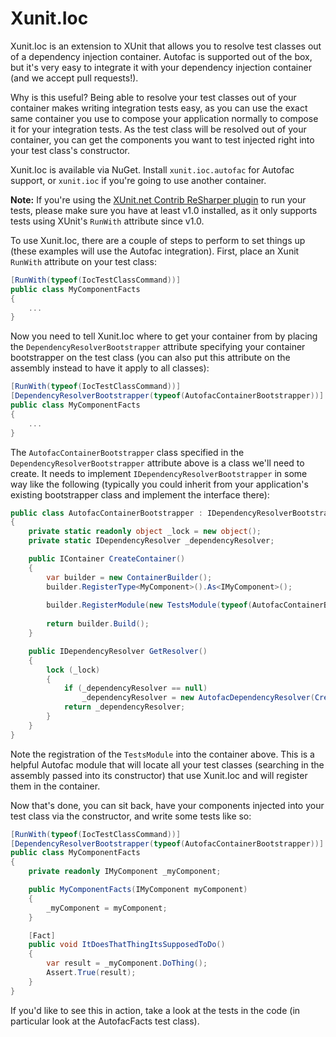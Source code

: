 Xunit.Ioc
=========

Xunit.Ioc is an extension to XUnit that allows you to resolve test classes out of a dependency injection container. Autofac is supported out of the box, but it's very easy to integrate it with your dependency injection container (and we accept pull requests!).

Why is this useful? Being able to resolve your test classes out of your container makes writing integration tests easy, as you can use the exact same container you use to compose your application normally to compose it for your integration tests. As the test class will be resolved out of your container, you can get the components you want to test injected right into your test class's constructor.

Xunit.Ioc is available via NuGet. Install `xunit.ioc.autofac` for Autofac support, or `xunit.ioc` if you're going to use another container.

**Note:** If you're using the [XUnit.net Contrib ReSharper plugin](https://xunitcontrib.codeplex.com/) to run your tests, please make sure you have at least v1.0 installed, as it only supports tests using XUnit's `RunWith` attribute since v1.0.

To use Xunit.Ioc, there are a couple of steps to perform to set things up (these examples will use the Autofac integration). First, place an Xunit `RunWith` attribute on your test class:

```c#
[RunWith(typeof(IocTestClassCommand))]
public class MyComponentFacts
{
    ...
}
```

Now you need to tell Xunit.Ioc where to get your container from by placing the `DependencyResolverBootstrapper` attribute specifying your container bootstrapper on the test class (you can also put this attribute on the assembly instead to have it apply to all classes):
```c#
[RunWith(typeof(IocTestClassCommand))]
[DependencyResolverBootstrapper(typeof(AutofacContainerBootstrapper))]
public class MyComponentFacts
{
    ...
}
```

The `AutofacContainerBootstrapper` class specified in the `DependencyResolverBootstrapper` attribute above is a class we'll need to create. It needs to implement `IDependencyResolverBootstrapper` in some way like the following (typically you could inherit from your application's existing bootstrapper class and implement the interface there):

```c#
public class AutofacContainerBootstrapper : IDependencyResolverBootstrapper
{
    private static readonly object _lock = new object();
    private static IDependencyResolver _dependencyResolver;

    public IContainer CreateContainer()
    {
        var builder = new ContainerBuilder();
        builder.RegisterType<MyComponent>().As<IMyComponent>();
        
        builder.RegisterModule(new TestsModule(typeof(AutofacContainerBootstrapper).Assembly));
        
        return builder.Build();
    }

    public IDependencyResolver GetResolver()
    {
        lock (_lock)
        {
            if (_dependencyResolver == null)
                _dependencyResolver = new AutofacDependencyResolver(CreateContainer());
            return _dependencyResolver;
        }
    }
}
```

Note the registration of the `TestsModule` into the container above. This is a helpful Autofac module that will locate all your test classes (searching in the assembly passed into its constructor) that use Xunit.Ioc and will register them in the container.

Now that's done, you can sit back, have your components injected into your test class via the constructor, and write some tests like so:

```c#
[RunWith(typeof(IocTestClassCommand))]
[DependencyResolverBootstrapper(typeof(AutofacContainerBootstrapper))]
public class MyComponentFacts
{
    private readonly IMyComponent _myComponent;

    public MyComponentFacts(IMyComponent myComponent)
    {
        _myComponent = myComponent;
    }

    [Fact]
    public void ItDoesThatThingItsSupposedToDo()
    {
        var result = _myComponent.DoThing();
        Assert.True(result);
    }
}
```

If you'd like to see this in action, take a look at the tests in the code (in particular look at the AutofacFacts test class).
